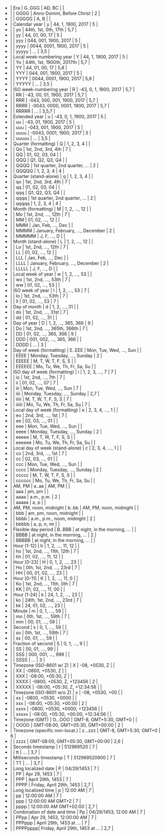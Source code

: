 * | Era                             | G..GGG  | AD, BC                            |       |
* |                                 | GGGG    | Anno Domini, Before Christ        | 2     |
* |                                 | GGGGG   | A, B                              |       |
* | Calendar year                   | y       | 44, 1, 1900, 2017                 | 5     |
* |                                 | yo      | 44th, 1st, 0th, 17th              | 5,7   |
* |                                 | yy      | 44, 01, 00, 17                    | 5     |
* |                                 | yyy     | 044, 001, 1900, 2017              | 5     |
* |                                 | yyyy    | 0044, 0001, 1900, 2017            | 5     |
* |                                 | yyyyy   | ...                               | 3,5   |
* | Local week-numbering year       | Y       | 44, 1, 1900, 2017                 | 5     |
* |                                 | Yo      | 44th, 1st, 1900th, 2017th         | 5,7   |
* |                                 | YY      | 44, 01, 00, 17                    | 5,8   |
* |                                 | YYY     | 044, 001, 1900, 2017              | 5     |
* |                                 | YYYY    | 0044, 0001, 1900, 2017            | 5,8   |
* |                                 | YYYYY   | ...                               | 3,5   |
* | ISO week-numbering year         | R       | -43, 0, 1, 1900, 2017             | 5,7   |
* |                                 | RR      | -43, 00, 01, 1900, 2017           | 5,7   |
* |                                 | RRR     | -043, 000, 001, 1900, 2017        | 5,7   |
* |                                 | RRRR    | -0043, 0000, 0001, 1900, 2017     | 5,7   |
* |                                 | RRRRR   | ...                               | 3,5,7 |
* | Extended year                   | u       | -43, 0, 1, 1900, 2017             | 5     |
* |                                 | uu      | -43, 01, 1900, 2017               | 5     |
* |                                 | uuu     | -043, 001, 1900, 2017             | 5     |
* |                                 | uuuu    | -0043, 0001, 1900, 2017           | 5     |
* |                                 | uuuuu   | ...                               | 3,5   |
* | Quarter (formatting)            | Q       | 1, 2, 3, 4                        |       |
* |                                 | Qo      | 1st, 2nd, 3rd, 4th                | 7     |
* |                                 | QQ      | 01, 02, 03, 04                    |       |
* |                                 | QQQ     | Q1, Q2, Q3, Q4                    |       |
* |                                 | QQQQ    | 1st quarter, 2nd quarter, ...     | 2     |
* |                                 | QQQQQ   | 1, 2, 3, 4                        | 4     |
* | Quarter (stand-alone)           | q       | 1, 2, 3, 4                        |       |
* |                                 | qo      | 1st, 2nd, 3rd, 4th                | 7     |
* |                                 | qq      | 01, 02, 03, 04                    |       |
* |                                 | qqq     | Q1, Q2, Q3, Q4                    |       |
* |                                 | qqqq    | 1st quarter, 2nd quarter, ...     | 2     |
* |                                 | qqqqq   | 1, 2, 3, 4                        | 4     |
* | Month (formatting)              | M       | 1, 2, ..., 12                     |       |
* |                                 | Mo      | 1st, 2nd, ..., 12th               | 7     |
* |                                 | MM      | 01, 02, ..., 12                   |       |
* |                                 | MMM     | Jan, Feb, ..., Dec                |       |
* |                                 | MMMM    | January, February, ..., December  | 2     |
* |                                 | MMMMM   | J, F, ..., D                      |       |
* | Month (stand-alone)             | L       | 1, 2, ..., 12                     |       |
* |                                 | Lo      | 1st, 2nd, ..., 12th               | 7     |
* |                                 | LL      | 01, 02, ..., 12                   |       |
* |                                 | LLL     | Jan, Feb, ..., Dec                |       |
* |                                 | LLLL    | January, February, ..., December  | 2     |
* |                                 | LLLLL   | J, F, ..., D                      |       |
* | Local week of year              | w       | 1, 2, ..., 53                     |       |
* |                                 | wo      | 1st, 2nd, ..., 53th               | 7     |
* |                                 | ww      | 01, 02, ..., 53                   |       |
* | ISO week of year                | I       | 1, 2, ..., 53                     | 7     |
* |                                 | Io      | 1st, 2nd, ..., 53th               | 7     |
* |                                 | II      | 01, 02, ..., 53                   | 7     |
* | Day of month                    | d       | 1, 2, ..., 31                     |       |
* |                                 | do      | 1st, 2nd, ..., 31st               | 7     |
* |                                 | dd      | 01, 02, ..., 31                   |       |
* | Day of year                     | D       | 1, 2, ..., 365, 366               | 9     |
* |                                 | Do      | 1st, 2nd, ..., 365th, 366th       | 7     |
* |                                 | DD      | 01, 02, ..., 365, 366             | 9     |
* |                                 | DDD     | 001, 002, ..., 365, 366           |       |
* |                                 | DDDD    | ...                               | 3     |
* | Day of week (formatting)        | E..EEE  | Mon, Tue, Wed, ..., Sun           |       |
* |                                 | EEEE    | Monday, Tuesday, ..., Sunday      | 2     |
* |                                 | EEEEE   | M, T, W, T, F, S, S               |       |
* |                                 | EEEEEE  | Mo, Tu, We, Th, Fr, Sa, Su        |       |
* | ISO day of week (formatting)    | i       | 1, 2, 3, ..., 7                   | 7     |
* |                                 | io      | 1st, 2nd, ..., 7th                | 7     |
* |                                 | ii      | 01, 02, ..., 07                   | 7     |
* |                                 | iii     | Mon, Tue, Wed, ..., Sun           | 7     |
* |                                 | iiii    | Monday, Tuesday, ..., Sunday      | 2,7   |
* |                                 | iiiii   | M, T, W, T, F, S, S               | 7     |
* |                                 | iiiiii  | Mo, Tu, We, Th, Fr, Sa, Su        | 7     |
* | Local day of week (formatting)  | e       | 2, 3, 4, ..., 1                   |       |
* |                                 | eo      | 2nd, 3rd, ..., 1st                | 7     |
* |                                 | ee      | 02, 03, ..., 01                   |       |
* |                                 | eee     | Mon, Tue, Wed, ..., Sun           |       |
* |                                 | eeee    | Monday, Tuesday, ..., Sunday      | 2     |
* |                                 | eeeee   | M, T, W, T, F, S, S               |       |
* |                                 | eeeeee  | Mo, Tu, We, Th, Fr, Sa, Su        |       |
* | Local day of week (stand-alone) | c       | 2, 3, 4, ..., 1                   |       |
* |                                 | co      | 2nd, 3rd, ..., 1st                | 7     |
* |                                 | cc      | 02, 03, ..., 01                   |       |
* |                                 | ccc     | Mon, Tue, Wed, ..., Sun           |       |
* |                                 | cccc    | Monday, Tuesday, ..., Sunday      | 2     |
* |                                 | ccccc   | M, T, W, T, F, S, S               |       |
* |                                 | cccccc  | Mo, Tu, We, Th, Fr, Sa, Su        |       |
* | AM, PM                          | a..aa   | AM, PM                            |       |
* |                                 | aaa     | am, pm                            |       |
* |                                 | aaaa    | a.m., p.m.                        | 2     |
* |                                 | aaaaa   | a, p                              |       |
* | AM, PM, noon, midnight          | b..bb   | AM, PM, noon, midnight            |       |
* |                                 | bbb     | am, pm, noon, midnight            |       |
* |                                 | bbbb    | a.m., p.m., noon, midnight        | 2     |
* |                                 | bbbbb   | a, p, n, mi                       |       |
* | Flexible day period             | B..BBB  | at night, in the morning, ...     |       |
* |                                 | BBBB    | at night, in the morning, ...     | 2     |
* |                                 | BBBBB   | at night, in the morning, ...     |       |
* | Hour [1-12]                     | h       | 1, 2, ..., 11, 12                 |       |
* |                                 | ho      | 1st, 2nd, ..., 11th, 12th         | 7     |
* |                                 | hh      | 01, 02, ..., 11, 12               |       |
* | Hour [0-23]                     | H       | 0, 1, 2, ..., 23                  |       |
* |                                 | Ho      | 0th, 1st, 2nd, ..., 23rd          | 7     |
* |                                 | HH      | 00, 01, 02, ..., 23               |       |
* | Hour [0-11]                     | K       | 1, 2, ..., 11, 0                  |       |
* |                                 | Ko      | 1st, 2nd, ..., 11th, 0th          | 7     |
* |                                 | KK      | 01, 02, ..., 11, 00               |       |
* | Hour [1-24]                     | k       | 24, 1, 2, ..., 23                 |       |
* |                                 | ko      | 24th, 1st, 2nd, ..., 23rd         | 7     |
* |                                 | kk      | 24, 01, 02, ..., 23               |       |
* | Minute                          | m       | 0, 1, ..., 59                     |       |
* |                                 | mo      | 0th, 1st, ..., 59th               | 7     |
* |                                 | mm      | 00, 01, ..., 59                   |       |
* | Second                          | s       | 0, 1, ..., 59                     |       |
* |                                 | so      | 0th, 1st, ..., 59th               | 7     |
* |                                 | ss      | 00, 01, ..., 59                   |       |
* | Fraction of second              | S       | 0, 1, ..., 9                      |       |
* |                                 | SS      | 00, 01, ..., 99                   |       |
* |                                 | SSS     | 000, 001, ..., 999                |       |
* |                                 | SSSS    | ...                               | 3     |
* | Timezone (ISO-8601 w/ Z)        | X       | -08, +0530, Z                     |       |
* |                                 | XX      | -0800, +0530, Z                   |       |
* |                                 | XXX     | -08:00, +05:30, Z                 |       |
* |                                 | XXXX    | -0800, +0530, Z, +123456          | 2     |
* |                                 | XXXXX   | -08:00, +05:30, Z, +12:34:56      |       |
* | Timezone (ISO-8601 w/o Z)       | x       | -08, +0530, +00                   |       |
* |                                 | xx      | -0800, +0530, +0000               |       |
* |                                 | xxx     | -08:00, +05:30, +00:00            | 2     |
* |                                 | xxxx    | -0800, +0530, +0000, +123456      |       |
* |                                 | xxxxx   | -08:00, +05:30, +00:00, +12:34:56 |       |
* | Timezone (GMT)                  | O...OOO | GMT-8, GMT+5:30, GMT+0            |       |
* |                                 | OOOO    | GMT-08:00, GMT+05:30, GMT+00:00   | 2     |
* | Timezone (specific non-locat.)  | z...zzz | GMT-8, GMT+5:30, GMT+0            | 6     |
* |                                 | zzzz    | GMT-08:00, GMT+05:30, GMT+00:00   | 2,6   |
* | Seconds timestamp               | t       | 512969520                         | 7     |
* |                                 | tt      | ...                               | 3,7   |
* | Milliseconds timestamp          | T       | 512969520900                      | 7     |
* |                                 | TT      | ...                               | 3,7   |
* | Long localized date             | P       | 04/29/1453                        | 7     |
* |                                 | PP      | Apr 29, 1453                      | 7     |
* |                                 | PPP     | April 29th, 1453                  | 7     |
* |                                 | PPPP    | Friday, April 29th, 1453          | 2,7   |
* | Long localized time             | p       | 12:00 AM                          | 7     |
* |                                 | pp      | 12:00:00 AM                       | 7     |
* |                                 | ppp     | 12:00:00 AM GMT+2                 | 7     |
* |                                 | pppp    | 12:00:00 AM GMT+02:00             | 2,7   |
* | Combination of date and time    | Pp      | 04/29/1453, 12:00 AM              | 7     |
* |                                 | PPpp    | Apr 29, 1453, 12:00:00 AM         | 7     |
* |                                 | PPPppp  | April 29th, 1453 at ...           | 7     |
* |                                 | PPPPpppp| Friday, April 29th, 1453 at ...   | 2,7   |